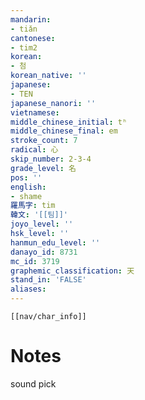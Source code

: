 ```yaml
---
mandarin:
- tiǎn
cantonese:
- tim2
korean:
- 첨
korean_native: ''
japanese:
- TEN
japanese_nanori: ''
vietnamese:
middle_chinese_initial: tʰ
middle_chinese_final: em
stroke_count: 7
radical: 心
skip_number: 2-3-4
grade_level: 名
pos: ''
english:
- shame
羅馬字: tim
韓文: '[[팀]]'
joyo_level: ''
hsk_level: ''
hanmun_edu_level: ''
danayo_id: 8731
mc_id: 3719
graphemic_classification: 天
stand_in: 'FALSE'
aliases:
---
```

```meta-bind-embed
[[nav/char_info]]
```

# Notes
sound pick
